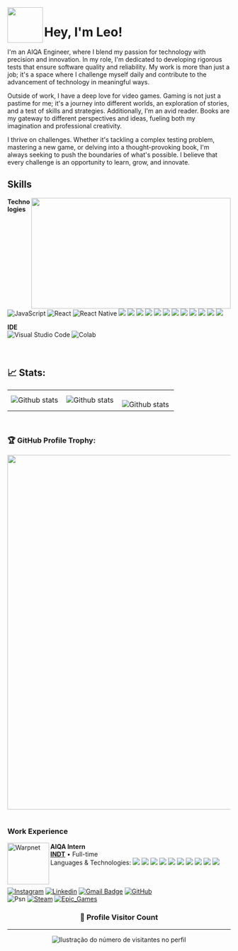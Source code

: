 <img width="80" align='left' height="80" src="https://i.pinimg.com/originals/c0/48/b1/c048b1c59cc566f93f1eaeb66347eb55.gif?fit=1281%2C716&ssl=1"/>

# Hey, I'm Leo! 
<p>I'm an AIQA Engineer, where I blend my passion for technology with precision and innovation. In my role, I'm dedicated to developing rigorous tests that ensure software quality and reliability. My work is more than just a job; it's a space where I challenge myself daily and contribute to the advancement of technology in meaningful ways.<p/>
<p>Outside of work, I have a deep love for video games. Gaming is not just a pastime for me; it's a journey into different worlds, an exploration of stories, and a test of skills and strategies. Additionally, I'm an avid reader. Books are my gateway to different perspectives and ideas, fueling both my imagination and professional creativity.<p/>
<p>I thrive on challenges. Whether it's tackling a complex testing problem, mastering a new game, or delving into a thought-provoking book, I'm always seeking to push the boundaries of what's possible. I believe that every challenge is an opportunity to learn, grow, and innovate.<p/>
  
## Skills 
<img align="right" width="450" height="250" src="https://i2.wp.com/allhtaccess.info/wp-content/uploads/2018/03/programming.gif?fit=1281%2C716&ssl=1" />

**Technologies**<br/>
![JavaScript](https://img.shields.io/badge/JavaScript-F7DF1E?logo=javascript&logoColor=black)
![React](https://img.shields.io/badge/React-20232A?logo=react&logoColor=61DAFB)
![React Native](https://img.shields.io/badge/React_Native-20232A?&logo=react&logoColor=61DAFB)
<img src='https://img.shields.io/badge/CSS3-1572B6?logo=css3&logoColor=white'/> <img src="https://img.shields.io/badge/HTML5-E34F26?logo=html5&logoColor=white"/> <img src="https://img.shields.io/badge/Python-3776AB?&logo=python&logoColor=white"/> <img src="https://img.shields.io/badge/Pandas-2C2D72?&logo=pandas&logoColor=white"> <img src="https://img.shields.io/badge/Numpy-777BB4?&logo=numpy&logoColor=white"/> <img src="https://img.shields.io/badge/SciPy-654FF0?&logo=SciPy&logoColor=white"/> <img src="https://img.shields.io/badge/PyTorch-EE4C2C?&logo=pytorch&logoColor=white"/> <img src="https://img.shields.io/badge/TensorFlow-FF6F00?&logo=tensorflow&logoColor=white"/> <img src="https://img.shields.io/badge/conda-342B029.svg?&logo=anaconda&logoColor=white"/> <img src="https://img.shields.io/badge/Jupyter-F37626.svg?&logo=Jupyter&logoColor=white"/> <img src="https://img.shields.io/badge/OpenCV-27338e?&logo=OpenCV&logoColor=white"/> <img src="https://img.shields.io/badge/scikit_learn-F7931E?&logo=scikit-learn&logoColor=white"/>

**IDE**<br/>
![Visual Studio Code](https://img.shields.io/badge/-Visual%20Studio%20Code-333333?style=flat&logo=visual-studio-code&logoColor=007ACC)
![Colab](https://img.shields.io/badge/Colab-F9AB00?&logo=googlecolab&color=525252)
<br/>
<br/>
<br/>

## 📈 Stats:
<table>
  <tr>
    <td>
      <img
        align="left"
        src="https://github-readme-stats.vercel.app/api?username=leomds&theme=radical&hide_border=false&include_all_commits=true&count_private=true"
        alt="Github stats"
      />
    </td>
    <td>
      <img
        align="left"
        src="https://github-readme-stats.vercel.app/api/top-langs/?username=leomds&theme=radical&hide_border=false&include_all_commits=true&count_private=true&layout=compact"
        alt="Github stats"
      />
    </td>
    <td>
      <br />
      <img
        align="left"
        src="https://github-readme-streak-stats.herokuapp.com/?user=leomds&theme=radical&hide_border=false"
        alt="Github stats"
      />
    </td>
  </tr>
</table>
<br />

### 🏆 GitHub Profile Trophy:

<p align="center">
  <a
    href="https://github.com/ryo-ma/github-profile-trophy"
    title="repositório de troféus"
  >
    <img
      width="800"
      src="https://github-profile-trophy.vercel.app/?username=leomds&theme=radical&column=8&no-frame=true&no-bg=true"
    />
  </a>
</p>

#

### Work Experience
[<img align="left" height="94px" width="94px" alt="Warpnet" src="https://miro.medium.com/v2/resize:fit:2400/1*WaYbnlkjRjLQBgRf9Ml5uA.png"/>](https://www.indt.org.br/)

**AIQA Intern** \
[**INDT**](https://www.indt.org.br/) • Full-time \
Languages & Technologies: <img src="https://img.shields.io/badge/Python-3776AB?&logo=python&logoColor=white"/> <img src="https://img.shields.io/badge/Pandas-2C2D72?&logo=pandas&logoColor=white"> <img src="https://img.shields.io/badge/Numpy-777BB4?&logo=numpy&logoColor=white"/> <img src="https://img.shields.io/badge/SciPy-654FF0?&logo=SciPy&logoColor=white"/> <img src="https://img.shields.io/badge/PyTorch-EE4C2C?&logo=pytorch&logoColor=white"/> <img src="https://img.shields.io/badge/TensorFlow-FF6F00?&logo=tensorflow&logoColor=white"/> <img src="https://img.shields.io/badge/conda-342B029.svg?&logo=anaconda&logoColor=white"/> <img src="https://img.shields.io/badge/Jupyter-F37626.svg?&logo=Jupyter&logoColor=white"/> <img src="https://img.shields.io/badge/OpenCV-27338e?&logo=OpenCV&logoColor=white"/> <img src="https://img.shields.io/badge/scikit_learn-F7931E?&logo=scikit-learn&logoColor=white"/>\
<br/>
<br/>

<!--
Por favor, encontre-me no [LinkedIn](https://www.linkedin.com/in/put-here-your-username/) para uma descrição mais detalhada da minha experiência de trabalho, educação e certificação.
-->
[![Instagram](https://img.shields.io/badge/jljoseleandro-E4405F?logo=instagram&logoColor=white)](https://www.instagram.com/jljoseleandro/)
[![Linkedin](https://img.shields.io/badge/-joseleandroms-blue?style=flat-square&logo=Linkedin&logoColor=white&link=LINK-DO-SEU-LINKEDIN)](www.linkedin.com/in/joseleandroms)
[![Gmail Badge](https://img.shields.io/badge/-jlmdsjoseleandro@gmail.com-006bed?style=flat-square&logo=Gmail&logoColor=white&link=mailto:SEU-EMAIL)](mailto:jlmdsjoseleandro@gmail.com)
[![GitHub](https://img.shields.io/github/followers/leomds?label=follow&style=social)](https://github.com/leomds/)
<br/>
![Psn](https://img.shields.io/badge/darkness\_potatoe-003791?&logo=playstation&logoColor=white)
[![Steam](https://img.shields.io/badge/Leo_sem_o_Stronda-000000?&logo=steam&logoColor=white)](https://steamcommunity.com/profiles/76561198122699331)
[![Epic_Games](https://img.shields.io/badge/leo_no_stronder-313131?logo=Epic%20Games&logoColor=white)](https://launcher.store.epicgames.com/u/fb7adbc0ede5459f8e61d07ba4c32e17)



<div align="center">
  <h3><b>📍 Profile Visitor Count</b></h3>
</div>

---
<p align="center">
  <img
    src="https://profile-counter.glitch.me/leomds/count.svg"
    alt="Ilustração do número de visitantes no perfil"
  />
</p>
